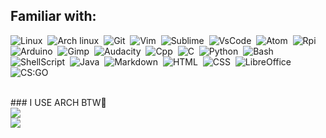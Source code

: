 ## Familiar with:
![Linux](https://img.shields.io/badge/-Linux-141a20?style=for-the-badge&logo=linux)&nbsp;
![Arch linux](https://img.shields.io/badge/-Arch_Linux-141a20?style=for-the-badge&logo=arch-linux)&nbsp;
![Git](https://img.shields.io/badge/-Git-141a20?style=for-the-badge&logo=git)&nbsp;
![Vim](https://img.shields.io/badge/VIM-%2311AB00.svg?&style=for-the-badge&logo=vim&logoColor=white)&nbsp;
![Sublime](https://img.shields.io/badge/sublime_text-%23575757.svg?&style=for-the-badge&logo=sublime-text&logoColor=important)&nbsp;
![VsCode](https://img.shields.io/badge/Visual_Studio_Code-0078D4?style=for-the-badge&logo=visual%20studio%20code&logoColor=white)&nbsp;
![Atom](https://img.shields.io/badge/-Atom-141a20?style=for-the-badge&logo=atom)&nbsp;
![Rpi](https://img.shields.io/badge/Raspberry%20Pi-A22846?style=for-the-badge&logo=Raspberry%20Pi&logoColor=white)&nbsp;
![Arduino](https://img.shields.io/badge/Arduino-00979D?style=for-the-badge&logo=Arduino&logoColor=white)&nbsp;
![Gimp](https://img.shields.io/badge/-Gimp-141a20?style=for-the-badge&logo=gimp)&nbsp;
![Audacity](https://img.shields.io/badge/Audacity-0000CC?style=for-the-badge&logo=audacity&logoColor=white)&nbsp;
![Cpp](https://img.shields.io/badge/C%2B%2B-00599C?style=for-the-badge&logo=c%2B%2B&logoColor=white)&nbsp;
![C](https://img.shields.io/badge/C-00599C?style=for-the-badge&logo=c&logoColor=white)&nbsp;
![Python](https://img.shields.io/badge/Python-3776AB?style=for-the-badge&logo=python&logoColor=white)&nbsp;
![Bash](https://img.shields.io/badge/GNU%20Bash-4EAA25?style=for-the-badge&logo=GNU%20Bash&logoColor=white)&nbsp;
![ShellScript](https://img.shields.io/badge/Shell_Script-121011?style=for-the-badge&logo=gnu-bash&logoColor=white)&nbsp;
![Java](https://img.shields.io/badge/Java-ED8B00?style=for-the-badge&logo=java&logoColor=white)&nbsp;
![Markdown](https://img.shields.io/badge/Markdown-000000?style=for-the-badge&logo=markdown&logoColor=white)&nbsp;
![HTML](https://img.shields.io/badge/HTML-239120?style=for-the-badge&logo=html5&logoColor=white)&nbsp;
![CSS](https://img.shields.io/badge/CSS-239120?&style=for-the-badge&logo=css3&logoColor=white)&nbsp;
![LibreOffice](https://img.shields.io/badge/LibreOffice-18A303?style=for-the-badge&logo=LibreOffice&logoColor=white)&nbsp;
![CS:GO](https://img.shields.io/badge/Counter_Strike-000000?style=for-the-badge&logo=counter-strike&logoColor=white)


<br>
### I USE ARCH BTW

<br>
<img src="https://img.shields.io/github/followers/am-shm.svg?style=social&label=Follow&maxAge=2592000">
<br>
<img src="https://github-readme-stats.vercel.app/api?username=am-shm&theme=blue-green">
